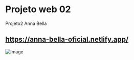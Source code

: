 # Projeto web 02
 Projeto2 Anna Bella
 
 
 ##  https://anna-bella-oficial.netlify.app/
 
 ![image](https://github.com/MarceloALMoreira/AnnaBella/assets/90574339/0fa597fb-e6c9-4eec-8cfb-8087ac02efe5)

